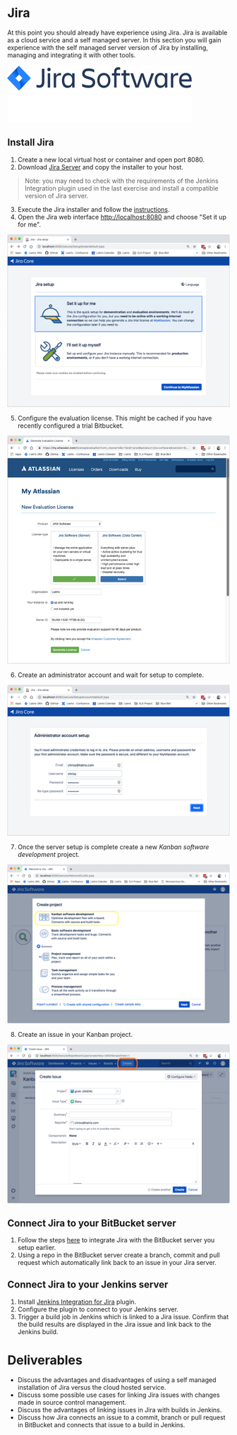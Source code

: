 # Jira

At this point you should already have experience using Jira. Jira is available as a cloud service and a self managed server. In this section you will gain experience with the self managed server version of Jira by installing, managing and integrating it with other tools.

![jira image](img-addendum/jira_light.svg ':size=400px :class=light-mode-img-center :alt= jira image; light mode')
![jira image](img-addendum/jira_dark.svg ':size=400px :class=dark-mode-img-center :alt= jira image; dark mode')

## Install Jira

1. Create a new local virtual host or container and open port 8080.
2. Download [Jira Server](https://www.atlassian.com/software/jira/download) and copy the installer to your host.

> Note: you may need to check with the requirements of the Jenkins Integration plugin used in the last exercise and install a compatible version of Jira server.

3. Execute the Jira installer and follow the [instructions](https://confluence.atlassian.com/display/ALLDOC/Latest+JIRA+installation+documentation).
4. Open the Jira web interface [http://localhost:8080](http://localhost:8080) and choose "Set it up for me".

![jira image 1](img-addendum/jira1.webp ':class=img-shadow-center :alt= jira image 1')

5. Configure the evaluation license. This might be cached if you have recently configured a trial Bitbucket.

![jira image 2](img-addendum/jira2.webp ':class=img-shadow-center :alt= jira image 2')

6. Create an administrator account and wait for setup to complete.

![jira image 3](img-addendum/jira3.webp ':class=img-shadow-center :alt= jira image 3')

7. Once the server setup is complete create a new *Kanban software development* project.

![jira image 4](img-addendum/jira4.webp ':class=img-shadow-center :alt= jira image 4')

8. Create an issue in your Kanban project.

![jira image 5](img-addendum/jira5.webp ':class=img-shadow-center :alt= jira image 5')

## Connect Jira to your BitBucket server

1. Follow the steps [here](https://confluence.atlassian.com/bitbucketserver/linking-bitbucket-server-with-jira-776640408.html) to integrate Jira with the BitBucket server you setup earlier.
2. Using a repo in the BitBucket server create a branch, commit and pull request which automatically link back to an issue in your Jira server.

## Connect Jira to your Jenkins server

1. Install [Jenkins Integration for Jira](https://marketplace.atlassian.com/plugins/com.marvelution.jira.plugins.jenkins/server/overview) plugin.
2. Configure the plugin to connect to your Jenkins server.
3. Trigger a build job in Jenkins which is linked to a Jira issue. Confirm that the build results are displayed in the Jira issue and link back to the Jenkins build.

# Deliverables

- Discuss the advantages and disadvantages of using a self managed installation of Jira versus the cloud hosted service.
- Discuss some possible use cases for linking Jira issues with changes made in source control management.
- Discuss the advantages of linking issues in Jira with builds in Jenkins.
- Discuss how Jira connects an issue to a commit, branch or pull request in BitBucket and connects that issue to a build in Jenkins.
